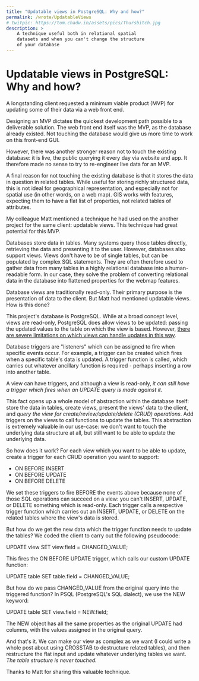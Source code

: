 ```yaml
---
title: "Updatable views in PostgreSQL: Why and how?"
permalink: /wrote/UpdatableViews
# twitpic: https://tom.chadw.in/assets/pics/Thursbitch.jpg
description: >
    A technique useful both in relational spatial
    datasets and when you can't change the structure
    of your database
---
```


# Updatable views in PostgreSQL: Why and how?

A longstanding client requested a minimum viable product (MVP) for updating some of their data via a web front end.

Designing an MVP dictates the quickest development path possible to a deliverable solution. The web front end itself was the MVP, as the database already existed. Not touching the database would give us more time to work on this front-end GUI.

However, there was another stronger reason not to touch the existing database: it is live, the public querying it every day via website and app. It therefore made no sense to try to re-engineer live data for an MVP.

A final reason for not touching the existing database is that it stores the data in question in related tables. While useful for storing richly structured data, this is not ideal for geographical representation, and especially not for spatial use (in other words, on a web map). GIS works with features, expecting them to have a flat list of properties, not related tables of attributes.

My colleague Matt mentioned a technique he had used on the another project for the same client: updatable views. This technique had great potential for this MVP.

Databases store data in tables. Many systems query those tables directly, retrieving the data and presenting it to the user. However, databases also support views. Views don't have to be of single tables, but can be populated by complex SQL statements. They are often therefore used to gather data from many tables in a highly relational database into a human-readable form. In our case, they solve the problem of converting relational data in the database into flattened properties for the webmap features.

Database views are traditionally read-only. Their primary purpose is the presentation of data to the client. But Matt had mentioned updatable views. How is this done?

This project's database is PostgreSQL. While at a broad concept level, views are read-only, PostgreSQL does allow views to be updated: passing the updated values to the table on which the view is based. However, [there are severe limitations on which views can handle updates in this way](https://www.postgresql.org/docs/15/sql-createview.html).

Database triggers are "listeners" which can be assigned to fire when specific events occur. For example, a trigger can be created which fires when a specific table's data is updated. A trigger function is called, which carries out whatever ancillary function is required - perhaps inserting a row into another table.

A view can have triggers, and although a view is read-only, *it can still have a trigger which fires when an UPDATE query is made against it*.

This fact opens up a whole model of abstraction within the database itself: store the data in tables, create views, present the views' data to the client, and *query the view for create/review/update/delete (CRUD) operations*. Add triggers on the views to call functions to update the tables. This abstraction is extremely valuable in our use-case: we don't want to touch the underlying data structure at all, but still want to be able to update the underlying data.

So how does it work? For each view which you want to be able to update, create a trigger for each CRUD operation you want to support:

* ON BEFORE INSERT
* ON BEFORE UPDATE
* ON BEFORE DELETE

We set these triggers to fire BEFORE the events above because none of those SQL operations can succeed on a view: you can't INSERT, UPDATE, or DELETE something which is read-only. Each trigger calls a respective trigger function which carries out an INSERT, UPDATE, or DELETE on the related tables where the view's data is stored.

But how do we get the new data which the trigger function needs to update the tables? We coded the client to carry out the following pseudocode:

UPDATE view SET view.field = CHANGED_VALUE;

This fires the ON BEFORE UPDATE trigger, which calls our custom UPDATE function:

UPDATE table SET table.field = CHANGED_VALUE;

But how do we pass CHANGED_VALUE from the original query into the triggered function? In PSQL (PostgreSQL's SQL dialect), we use the NEW keyword:

UPDATE table SET view.field = NEW.field;

The NEW object has all the same properties as the original UPDATE had columns, with the values assigned in the original query.

And that's it. We can make our view as complex as we want (I could write a whole post about using CROSSTAB to destructure related tables), and then restructure the flat input and update whatever underlying tables we want. *The table structure is never touched.*

Thanks to Matt for sharing this valuable technique.